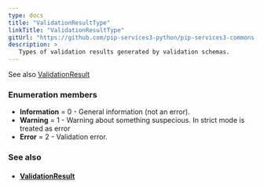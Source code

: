 ```yaml
---
type: docs
title: "ValidationResultType"
linkTitle: "ValidationResultType"
gitUrl: "https://github.com/pip-services3-python/pip-services3-commons-python"
description: >
   Types of validation results generated by validation schemas.
---
```


See also [ValidationResult](../validation_result)


### Enumeration members

- **Information** = 0 - General information (not an error).
- **Warning** = 1 - Warning about something suspecious. In strict mode is treated as error
- **Error** = 2 - Validation error.

### See also
- #### [ValidationResult](../validation_result)